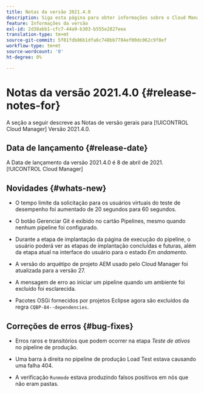```yaml
---
title: Notas da versão 2021.4.0
description: Siga esta página para obter informações sobre o Cloud Manager Versão 2021.4.0
feature: Informações da versão
exl-id: 2d38abb1-cfc7-44a9-b303-b555e2827eea
translation-type: tm+mt
source-git-commit: 5f81fdb86b1dfa6c748bb7784ef00dc062c9f8ef
workflow-type: tm+mt
source-wordcount: '0'
ht-degree: 0%

---
```


# Notas da versão 2021.4.0 {#release-notes-for}

A seção a seguir descreve as Notas de versão gerais para [!UICONTROL Cloud Manager] Versão 2021.4.0.

## Data de lançamento {#release-date}

A Data de lançamento da versão 2021.4.0 é 8 de abril de 2021.[!UICONTROL Cloud Manager]

## Novidades {#whats-new}

* O tempo limite da solicitação para os usuários virtuais do teste de desempenho foi aumentado de 20 segundos para 60 segundos.

* O botão Gerenciar Git é exibido no cartão Pipelines, mesmo quando nenhum pipeline foi configurado.

* Durante a etapa de implantação da página de execução do pipeline, o usuário poderá ver as etapas de implantação concluídas e futuras, além da etapa atual na interface do usuário para o estado *Em andamento*.

* A versão do arquétipo de projeto AEM usado pelo Cloud Manager foi atualizada para a versão 27.

* A mensagem de erro ao iniciar um pipeline quando um ambiente foi excluído foi esclarecida.

* Pacotes OSGi fornecidos por projetos Eclipse agora são excluídos da regra `CQBP-84--dependencies`.

## Correções de erros {#bug-fixes}

* Erros raros e transitórios que podem ocorrer na etapa *Teste de ativos* no pipeline de produção.

* Uma barra à direita no pipeline de produção Load Test estava causando uma falha 404.

* A verificação `Runmode` estava produzindo falsos positivos em nós que não eram pastas.